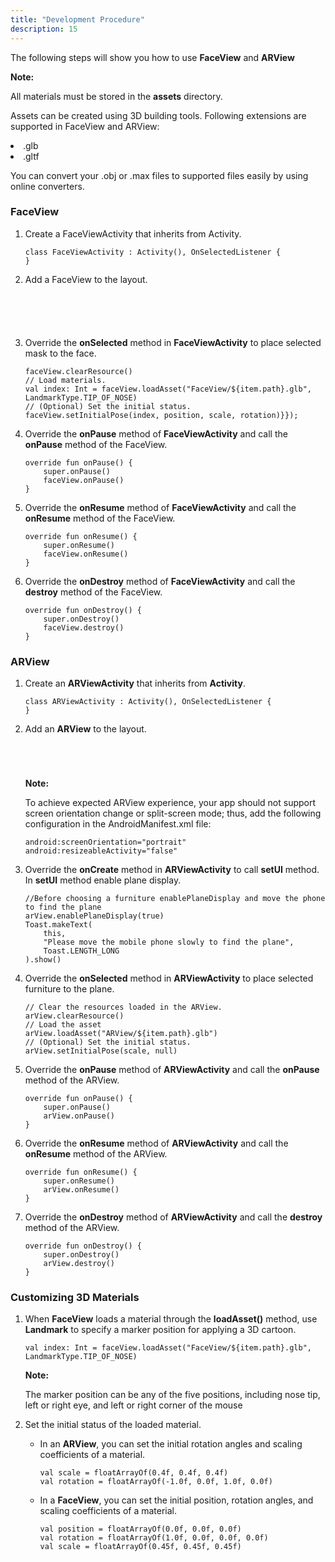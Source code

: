 ```yaml
---
title: "Development Procedure"
description: 15
---
```


The following steps will show you how to use **FaceView** and **ARView**

<aside class="special">
	<p><strong>Note:</strong> 
    <p>All materials must be stored in the <strong>assets</strong> directory.</p>
 <p>Assets can be created using 3D building tools. Following extensions are supported in FaceView and ARView: </p>
    <li>.glb</li>
    <li>.gltf</li>
 <p>You can convert your .obj or .max files to supported files easily by using online converters.</p></p>
</aside> 

### FaceView

1. Create a FaceViewActivity that inherits from Activity.

   <pre><div id="copy-button21" class="copy-btn" title="Copy" onclick="copyCode(this.id)"></div><code>class FaceViewActivity : Activity(), OnSelectedListener {
   }<span class="pln">
   </span></code></pre>

2. Add a FaceView to the layout.

   <pre><div id="copy-button1" class="copy-btn" title="Copy" onclick="copyCode(this.id)"></div><code>
   <com.huawei.hms.scene.sdk.FaceView
       android:layout_width="match_parent"
       android:layout_height="match_parent"
       android:id="@+id/faceView"
       app:sdk_type="AR_ENGINE">
   </com.huawei.hms.scene.sdk.FaceView>
   <span class="pln">
   </span></code></pre>

3. Override the **onSelected** method in **FaceViewActivity** to place selected mask to the face.

   <pre><div id="copy-button2" class="copy-btn" title="Copy" onclick="copyCode(this.id)"></div><code>faceView.clearResource()
   // Load materials.
   val index: Int = faceView.loadAsset("FaceView/${item.path}.glb", LandmarkType.TIP_OF_NOSE)
   // (Optional) Set the initial status.
   faceView.setInitialPose(index, position, scale, rotation)}});<span class="pln">
   </span></code></pre>

4. Override the **onPause** method of **FaceViewActivity** and call the **onPause** method of the FaceView.

   <pre><div id="copy-button3" class="copy-btn" title="Copy" onclick="copyCode(this.id)"></div><code>override fun onPause() {
       super.onPause()
       faceView.onPause()
   }<span class="pln">
   </span></code></pre>

5. Override the **onResume** method of **FaceViewActivity** and call the **onResume** method of the FaceView.

   <pre><div id="copy-button4" class="copy-btn" title="Copy" onclick="copyCode(this.id)"></div><code>override fun onResume() {
       super.onResume()
       faceView.onResume()
   }<span class="pln">
   </span></code></pre>

6. Override the **onDestroy** method of **FaceViewActivity** and call the **destroy** method of the FaceView.

   <pre><div id="copy-button5" class="copy-btn" title="Copy" onclick="copyCode(this.id)"></div><code>override fun onDestroy() {
       super.onDestroy()
       faceView.destroy()
   }<span class="pln">
   </span></code></pre>

### ARView

1. Create an **ARViewActivity** that inherits from **Activity**.

   <pre><div id="copy-button6" class="copy-btn" title="Copy" onclick="copyCode(this.id)"></div><code>class ARViewActivity : Activity(), OnSelectedListener {
   }<span class="pln">
   </span></code></pre>

2. Add an **ARView** to the layout.

   <pre><div id="copy-button7" class="copy-btn" title="Copy" onclick="copyCode(this.id)"></div><code><com.huawei.hms.scene.sdk.ARView
       android:id="@+id/arView"
       android:layout_width="match_parent"
       android:layout_height="match_parent">
   </com.huawei.hms.scene.sdk.ARView>
   <span class="pln">
   </span></code></pre>

   <aside class="special">
   	<p><strong>Note:</strong> 
       <p>To achieve expected ARView experience, your app should not support screen orientation change or split-screen mode; thus, add the following configuration in the AndroidManifest.xml file:</p></aside>
   <pre><div id="copy-button8" class="copy-btn" title="Copy" onclick="copyCode(this.id)"></div><code>android:screenOrientation="portrait"
   android:resizeableActivity="false"<span class="pln"></span></code></pre>

3. Override the **onCreate** method in **ARViewActivity** to call **setUI** method. In **setUI** method enable plane display.

   <pre><div id="copy-button9" class="copy-btn" title="Copy" onclick="copyCode(this.id)"></div><code>//Before choosing a furniture enablePlaneDisplay and move the phone to find the plane
   arView.enablePlaneDisplay(true)
   Toast.makeText(
       this,
       "Please move the mobile phone slowly to find the plane",
       Toast.LENGTH_LONG
   ).show()<span class="pln"></span></code></pre>

4. Override the **onSelected** method in **ARViewActivity** to place selected furniture to the plane.

   <pre><div id="copy-button10" class="copy-btn" title="Copy" onclick="copyCode(this.id)"></div><code>// Clear the resources loaded in the ARView.
   arView.clearResource()
   // Load the asset
   arView.loadAsset("ARView/${item.path}.glb")
   // (Optional) Set the initial status.
   arView.setInitialPose(scale, null)<span class="pln"></span></code></pre>

5. Override the **onPause** method of **ARViewActivity** and call the **onPause** method of the ARView.

   <pre><div id="copy-button11" class="copy-btn" title="Copy" onclick="copyCode(this.id)"></div><code>override fun onPause() {
       super.onPause()
       arView.onPause()
   }<span class="pln"></span></code></pre>

6. Override the **onResume** method of **ARViewActivity** and call the **onResume** method of the ARView.

   <pre><div id="copy-button12" class="copy-btn" title="Copy" onclick="copyCode(this.id)"></div><code>override fun onResume() {
       super.onResume()
       arView.onResume()
   }<span class="pln"></span></code></pre>

7. Override the **onDestroy** method of **ARViewActivity** and call the **destroy** method of the ARView.

   <pre><div id="copy-button13" class="copy-btn" title="Copy" onclick="copyCode(this.id)"></div><code>override fun onDestroy() {
       super.onDestroy()
       arView.destroy()
   }<span class="pln"></span></code></pre>

### **Customizing 3D Materials**

1. When **FaceView** loads a material through the **loadAsset()** method, use **Landmark** to specify a marker position for applying a 3D cartoon.

   <pre><div id="copy-button14" class="copy-btn" title="Copy" onclick="copyCode(this.id)"></div><code>val index: Int = faceView.loadAsset("FaceView/${item.path}.glb", LandmarkType.TIP_OF_NOSE)<span class="pln"></span></code></pre>

   <aside class="special">
   <p><strong>Note:</strong></p>
   <p>The marker position can be any of the five positions, including nose tip, left or right eye, and left or right corner of the mouse</p></aside>

2. Set the initial status of the loaded material.

   - In an **ARView**, you can set the initial rotation angles and scaling coefficients of a     material.

     <pre><div id="copy-button15" class="copy-btn" title="Copy" onclick="copyCode(this.id)"></div><code>val scale = floatArrayOf(0.4f, 0.4f, 0.4f)
     val rotation = floatArrayOf(-1.0f, 0.0f, 1.0f, 0.0f)<span class="pln"></span></code></pre>

   - In a **FaceView**, you can set the initial position, rotation angles, and scaling coefficients of a material.

     <pre><div id="copy-button16" class="copy-btn" title="Copy" onclick="copyCode(this.id)"></div><code>val position = floatArrayOf(0.0f, 0.0f, 0.0f)
     val rotation = floatArrayOf(1.0f, 0.0f, 0.0f, 0.0f)
     val scale = floatArrayOf(0.45f, 0.45f, 0.45f)<span class="pln"></span></code></pre>
